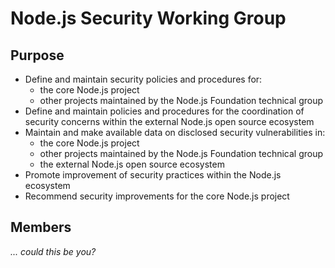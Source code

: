 # Node.js Security Working Group

## Purpose

* Define and maintain security policies and procedures for:
  - the core Node.js project
  - other projects maintained by the Node.js Foundation technical group
* Define and maintain policies and procedures for the coordination of security concerns within the external Node.js open source ecosystem
* Maintain and make available data on disclosed security vulnerabilities in:
  - the core Node.js project
  - other projects maintained by the Node.js Foundation technical group
  - the external Node.js open source ecosystem
* Promote improvement of security practices within the Node.js ecosystem
* Recommend security improvements for the core Node.js project

## Members

_... could this be you?_
